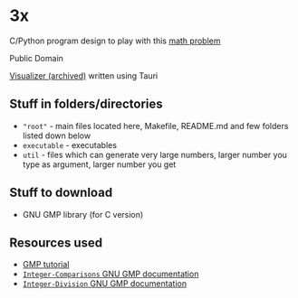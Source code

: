 # 3x

C/Python program design to play with this [math problem](https://www.youtube.com/watch?v=094y1Z2wpJg)

Public Domain

[Visualizer (archived)](https://github.com/Andrej123456789/Archive/tree/main/3x-visualizer) written using Tauri

## Stuff in folders/directories
- `"root"` - main files located here, Makefile, README.md and few folders listed down below
- `executable` - executables
- `util` - files which can generate very large numbers, larger number you type as argument, larger number you get

## Stuff to download
- GNU GMP library (for C version)

## Resources used
- [GMP tutorial](https://home.cs.colorado.edu/~srirams/courses/csci2824-spr14/gmpTutorial.html)
- [`Integer-Comparisons` GNU GMP documentation](https://gmplib.org/manual/Integer-Comparisons)
- [`Integer-Division` GNU GMP documentation](https://gmplib.org/manual/Integer-Division)
